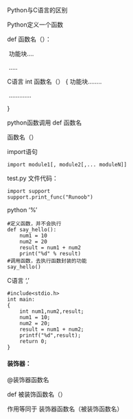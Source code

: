 Python与C语言的区别



Python定义一个函数

def 函数名（）：

​	功能块....

​	.....

C语言
int 函数名（）
{	功能块........

​	.............

}

python函数调用
	def 函数名

函数名（）



import语句

```
import module1[, module2[,... moduleN]]
```

test.py 文件代码：

```
import support  
support.print_func("Runoob")
```

python ‘%’

```
#定义函数，并不会执行
def say_hello():
    num1 = 10
    num2 = 20
    result = num1 + num2
    print("%d" % result)
#调用函数，去执行函数封装的功能
say_hello()

```

C语言 ‘,’

```
#include<stdio.h>
int main:
{    
    int num1,num2,result;
    num1 = 10;
    num2 = 20;
    result = num1 + num2;
    printf("%d",result);   
    return 0;
}

```

#### 装饰器：

@装饰器函数名

def 被装饰函数名（）

作用等同于 装饰器函数名（被装饰函数名）
